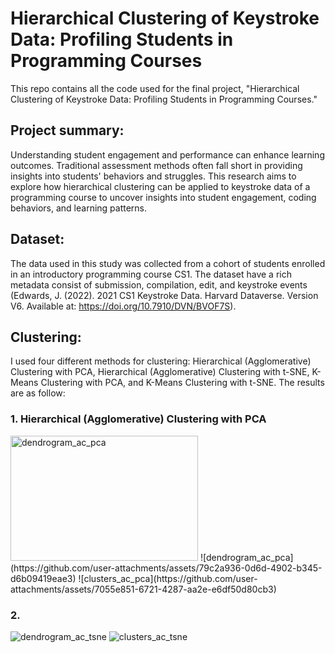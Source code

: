 # Hierarchical Clustering of Keystroke Data: Profiling Students in Programming Courses

This repo contains all the code used for the final project, "Hierarchical Clustering of Keystroke Data: Profiling Students in Programming Courses."

## Project summary: 

Understanding student engagement and performance can enhance learning outcomes. Traditional assessment methods often fall short in providing insights into students' behaviors and struggles. This research aims to explore how hierarchical clustering can be applied to keystroke data of a programming course to uncover insights into student engagement, coding behaviors, and learning patterns.

## Dataset:

The data used in this study was collected from a cohort of students enrolled in an introductory programming course CS1. The dataset have a rich metadata consist of submission, compilation, edit, and keystroke events (Edwards, J. (2022). 2021 CS1 Keystroke Data. Harvard Dataverse. Version V6. Available at: https://doi.org/10.7910/DVN/BVOF7S).

## Clustering:

I used four different methods for clustering: Hierarchical (Agglomerative) Clustering with PCA, Hierarchical (Agglomerative) Clustering with t-SNE, K-Means Clustering with PCA, and K-Means Clustering with t-SNE.
The results are as follow:

### 1. Hierarchical (Agglomerative) Clustering with PCA
<img src="https://github.com/user-attachments/assets/79c2a936-0d6d-4902-b345-d6b09419eae3" alt="dendrogram_ac_pca" width="300" height="200"/>
![dendrogram_ac_pca](https://github.com/user-attachments/assets/79c2a936-0d6d-4902-b345-d6b09419eae3)
![clusters_ac_pca](https://github.com/user-attachments/assets/7055e851-6721-4287-aa2e-e6df50d80cb3)


### 2. 
![dendrogram_ac_tsne](https://github.com/user-attachments/assets/7c50a55f-72c3-4802-be4e-25e099eefb59)
![clusters_ac_tsne](https://github.com/user-attachments/assets/f53eef16-e2c5-431a-adc0-1ed29da30e53)







